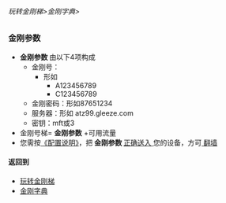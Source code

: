 ###### 玩转金刚梯>金刚字典>
### 金刚参数

- <strong>金刚参数 </strong>由以下4项构成
  - 金刚号：
    - 形如
      - A123456789
      - C123456789
  - 金刚密码：形如87651234
  - 服务器：形如 atz99.gleeze.com
  - 密钥：mft或3
- 金刚号梯= <strong>金刚参数</strong> +可用流量
- 您需按[《配置说明》](https://github.com/a2zitpro/web/blob/master/LadderFree/kkDictionary/KKLadderConfigration/KKLadderConfigration.md)，把<Strong> 金刚参数 </Strong>[ 正确送入 ](https://github.com/a2zitpro/web/blob/master/LadderFree/kkDictionary/ConsiderationsWhileConfigureKKID.md)您的设备，方可[ 翻墙 ](https://github.com/a2zitpro/web/blob/master/LadderFree/kkDictionary/OverTheWall.md)

#### 返回到
- [玩转金刚梯](https://github.com/a2zitpro/web/blob/master/LadderFree/A.md)
- [金刚字典](https://github.com/a2zitpro/web/blob/master/LadderFree/kkDictionary/KKDictionary.md)


